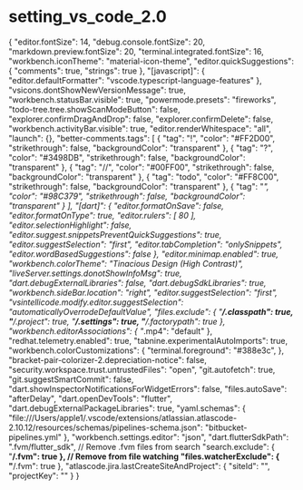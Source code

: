 # setting_vs_code_2.0

{
    "editor.fontSize": 14,
    "debug.console.fontSize": 20,
    "markdown.preview.fontSize": 20,
    "terminal.integrated.fontSize": 16,
    "workbench.iconTheme": "material-icon-theme",
    "editor.quickSuggestions": {
        "comments": true,
        "strings": true
    },
    "[javascript]": {
        "editor.defaultFormatter": "vscode.typescript-language-features"
    },
    "vsicons.dontShowNewVersionMessage": true,
    "workbench.statusBar.visible": true,
    "powermode.presets": "fireworks",
    "todo-tree.tree.showScanModeButton": false,
    "explorer.confirmDragAndDrop": false,
    "explorer.confirmDelete": false,
    "workbench.activityBar.visible": true,
    "editor.renderWhitespace": "all",
    "launch": {},
    "better-comments.tags": [
        {
            "tag": "!",
            "color": "#FF2D00",
            "strikethrough": false,
            "backgroundColor": "transparent"
        },
        {
            "tag": "?",
            "color": "#3498DB",
            "strikethrough": false,
            "backgroundColor": "transparent"
        },
        {
            "tag": "//",
            "color": "#00FF00",
            "strikethrough": false,
            "backgroundColor": "transparent"
        },
        {
            "tag": "todo",
            "color": "#FF8C00",
            "strikethrough": false,
            "backgroundColor": "transparent"
        },
        {
            "tag": "*",
            "color": "#98C379",
            "strikethrough": false,
            "backgroundColor": "transparent"
        }
    ],
    "[dart]": {
        "editor.formatOnSave": false,
        "editor.formatOnType": true,
        "editor.rulers": [
            80
        ],
        "editor.selectionHighlight": false,
        "editor.suggest.snippetsPreventQuickSuggestions": true,
        "editor.suggestSelection": "first",
        "editor.tabCompletion": "onlySnippets",
        "editor.wordBasedSuggestions": false
    },
    "editor.minimap.enabled": true,
    "workbench.colorTheme": "Tinacious Design (High Contrast)",
    "liveServer.settings.donotShowInfoMsg": true,
    "dart.debugExternalLibraries": false,
    "dart.debugSdkLibraries": true,
    "workbench.sideBar.location": "right",
    "editor.suggestSelection": "first",
    "vsintellicode.modify.editor.suggestSelection": "automaticallyOverrodeDefaultValue",
    "files.exclude": {
        "**/.classpath": true,
        "**/.project": true,
        "**/.settings": true,
        "**/.factorypath": true
    },
    "workbench.editorAssociations": {
        "*.mp4": "default"
    },
    "redhat.telemetry.enabled": true,
    "tabnine.experimentalAutoImports": true,
    "workbench.colorCustomizations": {
        "terminal.foreground": "#388e3c",
    },
    "bracket-pair-colorizer-2.depreciation-notice": false,
    "security.workspace.trust.untrustedFiles": "open",
    "git.autofetch": true,
    "git.suggestSmartCommit": false,
    "dart.showInspectorNotificationsForWidgetErrors": false,
    "files.autoSave": "afterDelay",
    "dart.openDevTools": "flutter",
    "dart.debugExternalPackageLibraries": true,
    "yaml.schemas": {
        "file:///Users/apple1/.vscode/extensions/atlassian.atlascode-2.10.12/resources/schemas/pipelines-schema.json": "bitbucket-pipelines.yml"
    },
    "workbench.settings.editor": "json",
    "dart.flutterSdkPath": ".fvm/flutter_sdk",
    // Remove .fvm files from search
    "search.exclude": {
        "**/.fvm": true
    },
    // Remove from file watching
    "files.watcherExclude": {
        "**/.fvm": true
    },
    "atlascode.jira.lastCreateSiteAndProject": {
        "siteId": "",
        "projectKey": ""
    }
}

